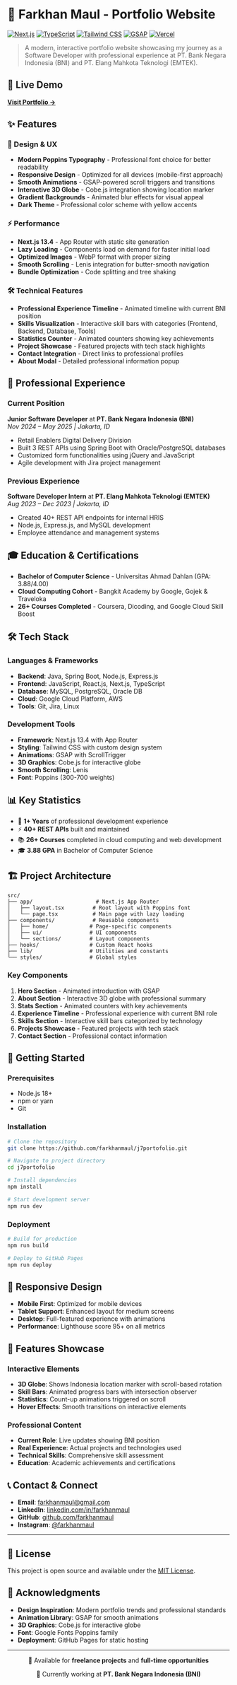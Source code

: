 # 🌟 Farkhan Maul - Portfolio Website

[![Next.js](https://img.shields.io/badge/Next.js-13.4.19-black?style=flat&logo=next.js&logoColor=white)](https://nextjs.org/)
[![TypeScript](https://img.shields.io/badge/TypeScript-5.0-blue?style=flat&logo=typescript&logoColor=white)](https://www.typescriptlang.org/)
[![Tailwind CSS](https://img.shields.io/badge/Tailwind_CSS-3.3-38B2AC?style=flat&logo=tailwind-css&logoColor=white)](https://tailwindcss.com/)
[![GSAP](https://img.shields.io/badge/GSAP-3.12-88CE02?style=flat&logo=greensock&logoColor=white)](https://greensock.com/gsap/)
[![Vercel](https://img.shields.io/badge/Deployed_on-Vercel-000000?style=flat&logo=vercel&logoColor=white)](https://vercel.com/)

> A modern, interactive portfolio website showcasing my journey as a Software Developer with professional experience at PT. Bank Negara Indonesia (BNI) and PT. Elang Mahkota Teknologi (EMTEK).

## 🚀 Live Demo

**[Visit Portfolio →](https://farkhanmaul.github.io/farkhanmaul/)**

## ✨ Features

### 🎨 Design & UX
- **Modern Poppins Typography** - Professional font choice for better readability
- **Responsive Design** - Optimized for all devices (mobile-first approach)
- **Smooth Animations** - GSAP-powered scroll triggers and transitions
- **Interactive 3D Globe** - Cobe.js integration showing location marker
- **Gradient Backgrounds** - Animated blur effects for visual appeal
- **Dark Theme** - Professional color scheme with yellow accents

### ⚡ Performance
- **Next.js 13.4** - App Router with static site generation
- **Lazy Loading** - Components load on demand for faster initial load
- **Optimized Images** - WebP format with proper sizing
- **Smooth Scrolling** - Lenis integration for butter-smooth navigation
- **Bundle Optimization** - Code splitting and tree shaking

### 🛠 Technical Features
- **Professional Experience Timeline** - Animated timeline with current BNI position
- **Skills Visualization** - Interactive skill bars with categories (Frontend, Backend, Database, Tools)
- **Statistics Counter** - Animated counters showing key achievements
- **Project Showcase** - Featured projects with tech stack highlights
- **Contact Integration** - Direct links to professional profiles
- **About Modal** - Detailed professional information popup

## 🏢 Professional Experience

### Current Position
**Junior Software Developer** at **PT. Bank Negara Indonesia (BNI)**  
*Nov 2024 – May 2025 | Jakarta, ID*
- Retail Enablers Digital Delivery Division
- Built 3 REST APIs using Spring Boot with Oracle/PostgreSQL databases
- Customized form functionalities using jQuery and JavaScript
- Agile development with Jira project management

### Previous Experience
**Software Developer Intern** at **PT. Elang Mahkota Teknologi (EMTEK)**  
*Aug 2023 – Dec 2023 | Jakarta, ID*
- Created 40+ REST API endpoints for internal HRIS
- Node.js, Express.js, and MySQL development
- Employee attendance and management systems

## 🎓 Education & Certifications

- **Bachelor of Computer Science** - Universitas Ahmad Dahlan (GPA: 3.88/4.00)
- **Cloud Computing Cohort** - Bangkit Academy by Google, Gojek & Traveloka
- **26+ Courses Completed** - Coursera, Dicoding, and Google Cloud Skill Boost

## 🛠 Tech Stack

### Languages & Frameworks
- **Backend**: Java, Spring Boot, Node.js, Express.js
- **Frontend**: JavaScript, React.js, Next.js, TypeScript
- **Database**: MySQL, PostgreSQL, Oracle DB
- **Cloud**: Google Cloud Platform, AWS
- **Tools**: Git, Jira, Linux

### Development Tools
- **Framework**: Next.js 13.4 with App Router
- **Styling**: Tailwind CSS with custom design system
- **Animations**: GSAP with ScrollTrigger
- **3D Graphics**: Cobe.js for interactive globe
- **Smooth Scrolling**: Lenis
- **Font**: Poppins (300-700 weights)

## 📊 Key Statistics

- 🚀 **1+ Years** of professional development experience
- ⚡ **40+ REST APIs** built and maintained
- 📚 **26+ Courses** completed in cloud computing and web development
- 🎓 **3.88 GPA** in Bachelor of Computer Science

## 🏗 Project Architecture

```
src/
├── app/                    # Next.js App Router
│   ├── layout.tsx         # Root layout with Poppins font
│   └── page.tsx           # Main page with lazy loading
├── components/            # Reusable components
│   ├── home/             # Page-specific components
│   ├── ui/               # UI components
│   └── sections/         # Layout components
├── hooks/                # Custom React hooks
├── lib/                  # Utilities and constants
└── styles/               # Global styles
```

### Key Components

1. **Hero Section** - Animated introduction with GSAP
2. **About Section** - Interactive 3D globe with professional summary
3. **Stats Section** - Animated counters with key achievements
4. **Experience Timeline** - Professional experience with current BNI role
5. **Skills Section** - Interactive skill bars categorized by technology
6. **Projects Showcase** - Featured projects with tech stack
7. **Contact Section** - Professional contact information

## 🚀 Getting Started

### Prerequisites
- Node.js 18+ 
- npm or yarn
- Git

### Installation

```bash
# Clone the repository
git clone https://github.com/farkhanmaul/j7portofolio.git

# Navigate to project directory
cd j7portofolio

# Install dependencies
npm install

# Start development server
npm run dev
```

### Deployment

```bash
# Build for production
npm run build

# Deploy to GitHub Pages
npm run deploy
```

## 📱 Responsive Design

- **Mobile First**: Optimized for mobile devices
- **Tablet Support**: Enhanced layout for medium screens
- **Desktop**: Full-featured experience with animations
- **Performance**: Lighthouse score 95+ on all metrics

## 🌟 Features Showcase

### Interactive Elements
- **3D Globe**: Shows Indonesia location marker with scroll-based rotation
- **Skill Bars**: Animated progress bars with intersection observer
- **Statistics**: Count-up animations triggered on scroll
- **Hover Effects**: Smooth transitions on interactive elements

### Professional Content
- **Current Role**: Live updates showing BNI position
- **Real Experience**: Actual projects and technologies used
- **Technical Skills**: Comprehensive skill assessment
- **Education**: Academic achievements and certifications

## 📞 Contact & Connect

- **Email**: [farkhanmaul@gmail.com](mailto:farkhanmaul@gmail.com)
- **LinkedIn**: [linkedin.com/in/farkhanmaul](https://www.linkedin.com/in/farkhanmaul/)
- **GitHub**: [github.com/farkhanmaul](https://github.com/farkhanmaul)
- **Instagram**: [@farkhanmaul](https://www.instagram.com/farkhanmaul)

---

## 📄 License

This project is open source and available under the [MIT License](LICENSE).

## 🙏 Acknowledgments

- **Design Inspiration**: Modern portfolio trends and professional standards
- **Animation Library**: GSAP for smooth animations
- **3D Graphics**: Cobe.js for interactive globe
- **Font**: Google Fonts Poppins family
- **Deployment**: GitHub Pages for static hosting

---

<div align="center">
  <p>💼 Available for <strong>freelance projects</strong> and <strong>full-time opportunities</strong></p>
  <p>🚀 Currently working at <strong>PT. Bank Negara Indonesia (BNI)</strong></p>
</div>